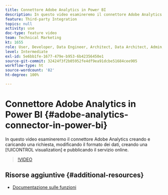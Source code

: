 ```yaml
---
title: Connettore Adobe Analytics in Power BI
description: In questo video esamineremo il connettore Adobe Analytics creando e caricando una richiesta, modificando il formato dei dati, creando una visualizzazione e pubblicando il servizio online.
feature: Third-party Integration
topics: null
activity: use
doc-type: feature video
team: Technical Marketing
kt: 1655
role: User, Developer, Data Engineer, Architect, Data Architect, Admin, Leader
level: Intermediate
exl-id: 5e6bb1fe-1677-479e-b953-6b42356450e1
source-git-commit: 32424f3f2b05952fe4df9ea91dcbe51684cee905
workflow-type: ht
source-wordcount: '82'
ht-degree: 100%

---
```


# Connettore Adobe Analytics in Power BI {#adobe-analytics-connector-in-power-bi}

In questo video esamineremo il connettore Adobe Analytics creando e caricando una richiesta, modificando il formato dei dati, creando una [!UICONTROL visualization] e pubblicando il servizio online.

>[!VIDEO](https://video.tv.adobe.com/v/23130/?quality=12)

## Risorse aggiuntive {#additional-resources}

* [Documentazione sulle funzioni](https://docs.microsoft.com/it-IT/power-bi/desktop-connect-adobe-analytics)
